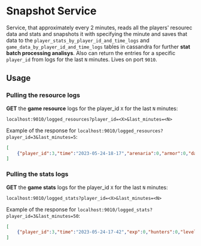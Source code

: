 # Snapshot Service

Service, that approximately every 2 minutes, reads all the players' resourec data and stats and snapshots
it with specifying the minute and saves that data to the `player_stats_by_player_id_and_time_logs` and
`game_data_by_player_id_and_time_logs` tables in cassandra for further **stat batch processing analisys**.
Also can return the entries for a specific `player_id` from logs for the last `N` minutes.
Lives on port `9010`.

## Usage

### Pulling the resource logs

**GET** the **game resource** logs for the player_id `X` for the last `N` minutes:
```
localhost:9010/logged_resources?player_id=<X>&last_minutes=<N>
```

Example of the response for `localhost:9010/logged_resources?player_id=3&last_minutes=5`:

```json
[
    {"player_id":3,"time":"2023-05-24-18-17","arenaria":0,"armor":0,"dark_steel_ingot":0,"dark_steel_ore":0,"diamond":0,"diamond_dust":0,"green_gold_ingot":0,"green_gold_ore":0,"kingslayers_silver_sword":0,"kingslayers_steel_sword":0,"leather_scraps":0,"mastercrafted_armor":0,"meteorite_silver_ingot":0,"meteorite_silver_ore":0,"monster_bone":0,"nostrix":0,"oil":0,"player_name":null,"silver_sword":0,"steel_sword":0,"swallow_potion":0,"wolfsbane":0},{"player_id":3,"time":"2023-05-24-18-18","arenaria":0,"armor":0,"dark_steel_ingot":0,"dark_steel_ore":0,"diamond":0,"diamond_dust":0,"green_gold_ingot":0,"green_gold_ore":0,"kingslayers_silver_sword":0,"kingslayers_steel_sword":0,"leather_scraps":0,"mastercrafted_armor":0,"meteorite_silver_ingot":0,"meteorite_silver_ore":0,"monster_bone":0,"nostrix":0,"oil":0,"player_name":null,"silver_sword":0,"steel_sword":0,"swallow_potion":0,"wolfsbane":0},{"player_id":3,"time":"2023-05-24-18-20","arenaria":0,"armor":0,"dark_steel_ingot":0,"dark_steel_ore":0,"diamond":0,"diamond_dust":0,"green_gold_ingot":0,"green_gold_ore":0,"kingslayers_silver_sword":0,"kingslayers_steel_sword":0,"leather_scraps":0,"mastercrafted_armor":0,"meteorite_silver_ingot":0,"meteorite_silver_ore":0,"monster_bone":0,"nostrix":0,"oil":0,"player_name":null,"silver_sword":0,"steel_sword":0,"swallow_potion":0,"wolfsbane":0}
]
```

### Pulling the stats logs

**GET** the **game stats** logs for the player_id `X` for the last `N` minutes:
```
localhost:9010/logged_stats?player_id=<X>&last_minutes=<N>
```

Example of the response for `localhost:9010/logged_stats?player_id=3&last_minutes=50`:

```json
[
    {"player_id":3,"time":"2023-05-24-17-42","exp":0,"hunters":0,"level":0,"masters":0,"player_name":null,"power":125},{"player_id":3,"time":"2023-05-24-17-43","exp":0,"hunters":0,"level":0,"masters":0,"player_name":null,"power":125},{"player_id":3,"time":"2023-05-24-17-44","exp":0,"hunters":0,"level":0,"masters":0,"player_name":null,"power":125},{"player_id":3,"time":"2023-05-24-17-45","exp":0,"hunters":0,"level":0,"masters":0,"player_name":null,"power":125},{"player_id":3,"time":"2023-05-24-17-46","exp":0,"hunters":0,"level":0,"masters":0,"player_name":null,"power":125},{"player_id":3,"time":"2023-05-24-17-47","exp":0,"hunters":0,"level":0,"masters":0,"player_name":null,"power":125},{"player_id":3,"time":"2023-05-24-17-48","exp":0,"hunters":0,"level":0,"masters":0,"player_name":null,"power":125},{"player_id":3,"time":"2023-05-24-17-49","exp":0,"hunters":0,"level":0,"masters":0,"player_name":null,"power":125},{"player_id":3,"time":"2023-05-24-17-50","exp":0,"hunters":0,"level":0,"masters":0,"player_name":null,"power":125},{"player_id":3,"time":"2023-05-24-17-51","exp":0,"hunters":0,"level":0,"masters":0,"player_name":null,"power":125},{"player_id":3,"time":"2023-05-24-18-03","exp":0,"hunters":0,"level":0,"masters":0,"player_name":null,"power":125},{"player_id":3,"time":"2023-05-24-18-05","exp":0,"hunters":0,"level":0,"masters":0,"player_name":null,"power":125},{"player_id":3,"time":"2023-05-24-18-07","exp":0,"hunters":0,"level":0,"masters":0,"player_name":null,"power":125},{"player_id":3,"time":"2023-05-24-18-09","exp":0,"hunters":0,"level":0,"masters":0,"player_name":null,"power":125},{"player_id":3,"time":"2023-05-24-18-11","exp":0,"hunters":0,"level":0,"masters":0,"player_name":null,"power":125},{"player_id":3,"time":"2023-05-24-18-12","exp":0,"hunters":0,"level":0,"masters":0,"player_name":null,"power":125},{"player_id":3,"time":"2023-05-24-18-14","exp":0,"hunters":0,"level":0,"masters":0,"player_name":null,"power":125},{"player_id":3,"time":"2023-05-24-18-16","exp":0,"hunters":0,"level":0,"masters":0,"player_name":null,"power":125},{"player_id":3,"time":"2023-05-24-18-17","exp":0,"hunters":0,"level":0,"masters":0,"player_name":null,"power":125},{"player_id":3,"time":"2023-05-24-18-18","exp":0,"hunters":0,"level":0,"masters":0,"player_name":null,"power":125},{"player_id":3,"time":"2023-05-24-18-20","exp":0,"hunters":0,"level":0,"masters":0,"player_name":null,"power":125},{"player_id":3,"time":"2023-05-24-18-21","exp":0,"hunters":0,"level":0,"masters":0,"player_name":null,"power":125},{"player_id":3,"time":"2023-05-24-18-29","exp":0,"hunters":0,"level":0,"masters":0,"player_name":null,"power":125}
]
```